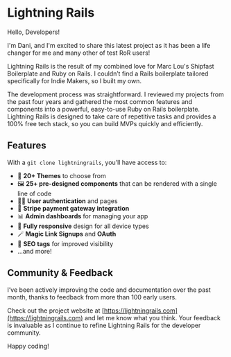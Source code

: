 # Lightning Rails

Hello, Developers!

I'm Dani, and I'm excited to share this latest project as it has been a life changer for me and many other of test RoR users!

Lightning Rails is the result of my combined love for Marc Lou's Shipfast Boilerplate and Ruby on Rails. I couldn’t find a Rails boilerplate tailored specifically for Indie Makers, so I built my own.

The development process was straightforward. I reviewed my projects from the past four years and gathered the most common features and components into a powerful, easy-to-use Ruby on Rails boilerplate. Lightning Rails is designed to take care of repetitive tasks and provides a 100% free tech stack, so you can build MVPs quickly and efficiently.

## Features

With a `git clone lightningrails`, you’ll have access to:

- 🎨 **20+ Themes** to choose from
- 🖼️ **25+ pre-designed components** that can be rendered with a single line of code
- 👩‍💻 **User authentication** and pages
- 💸 **Stripe payment gateway integration**
- 📊 **Admin dashboards** for managing your app
- 📱 **Fully responsive** design for all device types
- 🪄 **Magic Link Signups** and **OAuth**
- 📄 **SEO tags** for improved visibility
- ...and more!

## Community & Feedback

I’ve been actively improving the code and documentation over the past month, thanks to feedback from more than 100 early users. 

Check out the project website at [https://lightningrails.com](https://lightningrails.com) and let me know what you think. Your feedback is invaluable as I continue to refine Lightning Rails for the developer community.

Happy coding!
